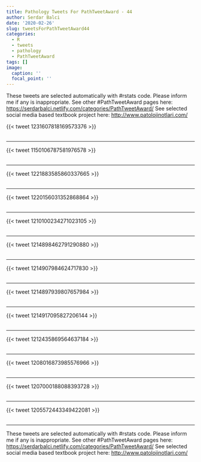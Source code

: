 ```yaml
---
title: Pathology Tweets For PathTweetAward - 44
author: Serdar Balci
date: '2020-02-26'
slug: tweetsForPathTweetAward44
categories:
  - R
  - tweets
  - pathology
  - PathTweetAward
tags: []
image:
  caption: ''
  focal_point: ''
---
```



These tweets are selected automatically with #rstats code. Please inform me if any is inappropriate.
See other #PathTweetAward pages here: https://serdarbalci.netlify.com/categories/PathTweetAward/ 
See selected social media based textbook project here: http://www.patolojinotlari.com/

{{< tweet 1231607818169573376 >}}
<br>
<br>
<hr>
{{< tweet 1150106787581976578 >}}
<br>
<br>
<hr>
{{< tweet 1221883585860337665 >}}
<br>
<br>
<hr>
{{< tweet 1220156031352868864 >}}
<br>
<br>
<hr>
{{< tweet 1210100234271023105 >}}
<br>
<br>
<hr>
{{< tweet 1214898462791290880 >}}
<br>
<br>
<hr>
{{< tweet 1214907984624717830 >}}
<br>
<br>
<hr>
{{< tweet 1214897939807657984 >}}
<br>
<br>
<hr>
{{< tweet 1214917095827206144 >}}
<br>
<br>
<hr>
{{< tweet 1212435869564637184 >}}
<br>
<br>
<hr>
{{< tweet 1208016873985576966 >}}
<br>
<br>
<hr>
{{< tweet 1207000188088393728 >}}
<br>
<br>
<hr>
{{< tweet 1205572443349422081 >}}
<br>
<br>
<hr>


These tweets are selected automatically with #rstats code. Please inform me if any is inappropriate.
See other #PathTweetAward pages here: https://serdarbalci.netlify.com/categories/PathTweetAward/ 
See selected social media based textbook project here: http://www.patolojinotlari.com/
